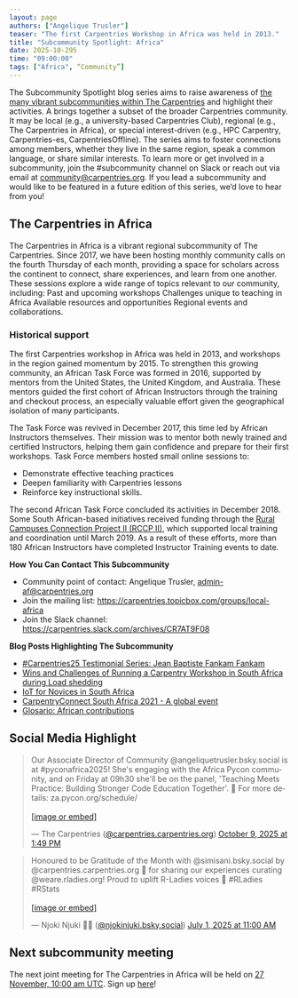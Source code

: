 ```yaml
---
layout: page
authors: ["Angelique Trusler"]
teaser: "The first Carpentries Workshop in Africa was held in 2013."
title: "Subcommunity Spotlight: Africa"
date: 2025-10-295
time: "09:00:00"
tags: ["Africa", “Community”]
---
```


The Subcommunity Spotlight blog series aims to raise awareness of [the many vibrant subcommunities within The Carpentries](https://carpentries.org/community/get-connected/#subcommunities) and highlight their activities. A brings together a subset of the broader Carpentries community. It may be local (e.g., a university-based Carpentries Club), regional (e.g., The Carpentries in Africa), or special interest-driven (e.g., HPC Carpentry, Carpentries-es, CarpentriesOffline). The series aims to foster connections among members, whether they live in the same region, speak a common language, or share similar interests.
To learn more or get involved in a subcommunity, join the #subcommunity channel on Slack or reach out via email at [community@carpentries.org](mailto:community@carpentries.org). If you lead a subcommunity and would like to be featured in a future edition of this series, we’d love to hear from you!
## The Carpentries in Africa 
The Carpentries in Africa is a vibrant regional subcommunity of The Carpentries. Since 2017, we have been hosting monthly community calls on the fourth Thursday of each month, providing a space for scholars across the continent to connect, share experiences, and learn from one another.
These sessions explore a wide range of topics relevant to our community, including:
Past and upcoming workshops
Challenges unique to teaching in Africa
Available resources and opportunities
Regional events and collaborations.


### Historical support

The first Carpentries workshop in Africa was held in 2013, and workshops in the region gained momentum by 2015. To strengthen this growing community, an African Task Force was formed in 2016, supported by mentors from the United States, the United Kingdom, and Australia. These mentors guided the first cohort of African Instructors through the training and checkout process, an especially valuable effort given the geographical isolation of many participants.

The Task Force was revived in December 2017, this time led by African Instructors themselves. Their mission was to mentor both newly trained and certified Instructors, helping them gain confidence and prepare for their first workshops. Task Force members hosted small online sessions to:

- Demonstrate effective teaching practices
- Deepen familiarity with Carpentries lessons
- Reinforce key instructional skills.


The second African Task Force concluded its activities in December 2018.
Some South African-based initiatives received funding through the [Rural Campuses Connection Project II (RCCP II)](https://carpentries.org/blog/2019/01/african-task-force-update/), which supported local training and coordination until March 2019. As a result of these efforts, more than 180 African Instructors have completed Instructor Training events to date. 

**How You Can Contact This Subcommunity**
- Community point of contact: Angelique Trusler, [admin-af@carpentries.org](mailto:admin-af@carpentries.org) 
- Join the mailing list: https://carpentries.topicbox.com/groups/local-africa 
- Join the Slack channel: https://carpentries.slack.com/archives/CR7AT9F08 

**Blog Posts Highlighting The Subcommunity**
- [#Carpentries25 Testimonial Series: Jean Baptiste Fankam Fankam](https://carpentries.org/blog/2023/09/carpentries25-testimonial-series-jean-baptiste-fankam-fankam/)
- [Wins and Challenges of Running a Carpentry Workshop in South Africa during Load shedding](https://carpentries.org/blog/2023/05/wins-and-challenges-of-running-a-carpentry-workshop-in-south-africa-during-load-shedding/)
- [IoT for Novices in South Africa](https://carpentries.org/blog/2022/12/iot-for-novices/)
- [CarpentryConnect South Africa 2021 - A global event](https://carpentries.org/blog/2022/04/carpentryconnect-south-africa-2021/)
- [Glosario: African contributions](https://carpentries.org/blog/2021/11/glosario-african-contributions/)

## Social Media Highlight
<blockquote class="bluesky-embed" data-bluesky-uri="at://did:plc:reamkuxr6f63i5foyzo4b4pl/app.bsky.feed.post/3m2r3msz2q225" data-bluesky-cid="bafyreid2wjviefrp6dwga3phsvmeyah2s5nz6gon7n7k6cnfu7exog56bu" data-bluesky-embed-color-mode="system"><p lang="en">Our Associate Director of Community @angeliquetrusler.bsky.social is at #pyconafrica2025! She&#x27;s engaging with the Africa Pycon community, and on Friday at 09h30 she&#x27;ll be on the panel, &#x27;Teaching Meets Practice: Building Stronger Code Education Together&#x27;. 🌟 For more details: za.pycon.org/schedule/<br><br><a href="https://bsky.app/profile/did:plc:reamkuxr6f63i5foyzo4b4pl/post/3m2r3msz2q225?ref_src=embed">[image or embed]</a></p>&mdash; The Carpentries (<a href="https://bsky.app/profile/did:plc:reamkuxr6f63i5foyzo4b4pl?ref_src=embed">@carpentries.carpentries.org</a>) <a href="https://bsky.app/profile/did:plc:reamkuxr6f63i5foyzo4b4pl/post/3m2r3msz2q225?ref_src=embed">October 9, 2025 at 1:49 PM</a></blockquote><script async src="https://embed.bsky.app/static/embed.js" charset="utf-8"></script>
<blockquote class="bluesky-embed" data-bluesky-uri="at://did:plc:esvg6tmrcwovdqxpm37xprvx/app.bsky.feed.post/3lsvdksy4hk2r" data-bluesky-cid="bafyreib2niaowbjqm2j5agcllofe3kdij64bam3occ6oufvuwrg6sxoybi" data-bluesky-embed-color-mode="system"><p lang="en">Honoured to be Gratitude of the Month with @simisani.bsky.social by @carpentries.carpentries.org 🎉 for sharing our experiences curating @weare.rladies.org!
Proud to uplift R-Ladies voices 💜
#RLadies #RStats<br><br><a href="https://bsky.app/profile/did:plc:esvg6tmrcwovdqxpm37xprvx/post/3lsvdksy4hk2r?ref_src=embed">[image or embed]</a></p>&mdash; Njoki Njuki 🏳️‍🌈 (<a href="https://bsky.app/profile/did:plc:esvg6tmrcwovdqxpm37xprvx?ref_src=embed">@njokinjuki.bsky.social</a>) <a href="https://bsky.app/profile/did:plc:esvg6tmrcwovdqxpm37xprvx/post/3lsvdksy4hk2r?ref_src=embed">July 1, 2025 at 11:00 AM</a></blockquote><script async src="https://embed.bsky.app/static/embed.js" charset="utf-8"></script>



## Next subcommunity meeting

The next joint meeting for The Carpentries in Africa will be held on [27 November, 10:00 am UTC](https://www.timeanddate.com/worldclock/fixedtime.html?msg=African+Carpentries+Call&iso=20251127T10&p1=1440&ah=1). Sign up [here](https://codimd.carpentries.org/69NZJLzLSKCZakTPsWpo7Q?both)!


